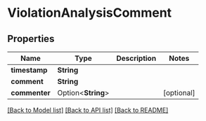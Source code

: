 # ViolationAnalysisComment

## Properties

Name | Type | Description | Notes
------------ | ------------- | ------------- | -------------
**timestamp** | **String** |  | 
**comment** | **String** |  | 
**commenter** | Option<**String**> |  | [optional]

[[Back to Model list]](../README.md#documentation-for-models) [[Back to API list]](../README.md#documentation-for-api-endpoints) [[Back to README]](../README.md)


